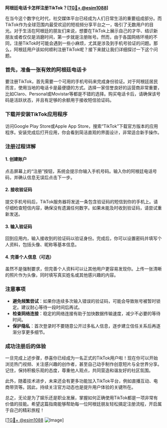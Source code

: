**阿根廷电话卡怎样注册TikTok？[[TG💪+ @esim1088](https://t.me/s/esim1088)]**

在当今这个数字化时代，社交媒体平台已经成为人们日常生活的重要组成部分。而TikTok作为全球范围内最受欢迎的短视频分享平台之一，吸引了无数用户的目光。对于生活在阿根廷的朋友们来说，想要在TikTok上展示自己的才华、结识新朋友或者仅仅是消磨时间，第一步就是注册账号。然而，由于各国网络环境的不同，注册TikTok时可能会遇到一些小麻烦，尤其是涉及到手机号验证的问题。那么，阿根廷用户该如何顺利注册TikTok呢？接下来就让我们详细探讨一下这个问题。

### 首先，准备一张有效的阿根廷电话卡

要注册TikTok，首先需要一个可用的手机号码来完成身份验证。对于阿根廷居民而言，使用当地的电话卡是最便捷的方式。选择一家信誉良好的运营商非常重要，比如Claro、Personal或Movistar等都是不错的选择。购买电话卡后，请确保该号码是活跃状态，并且有足够的余额用于接收短信验证码。

### 下载并安装TikTok应用程序

访问Google Play Store或Apple App Store，搜索“TikTok”下载官方版本的应用程序。安装完成后打开应用，你会看到简洁直观的界面设计，非常适合新手操作。

### 注册过程详解

#### 1. 创建账户
点击屏幕上的“注册”按钮，系统会提示你输入手机号码。输入你的阿根廷电话号码，并确认信息无误后点击下一步。

#### 2. 接收验证码
提交手机号码后，TikTok服务器将发送一条包含验证码的短信到你的手机上。请仔细检查短信内容，确保没有遗漏任何数字。如果未能及时收到验证码，请尝试重新发送。

#### 3. 输入验证码
回到应用内，输入接收到的验证码以验证身份。完成后，你可以设置密码并填写个人资料，包括头像、昵称等基本信息。

#### 4. 完善个人信息（可选）
虽然不是强制要求，但完善个人资料可以让其他用户更容易发现你。上传一张清晰的照片作为头像，同时填写真实姓名或其他感兴趣的内容。

### 注意事项

- **避免频繁尝试**：如果你连续多次输入错误的验证码，可能会导致账号被暂时锁定。建议耐心等待一段时间后再试。
- **检查网络连接**：稳定的网络连接有助于加快数据传输速度，减少不必要的等待时间。
- **保护隐私**：首次登录时不要随意公开过多私人信息，逐步建立信任关系后再逐渐分享更多细节。

### 成功注册后的体验

一旦完成上述步骤，恭喜你已经成为一名正式的TikTok用户啦！现在你可以开始浏览热门视频、关注感兴趣的创作者，甚至自己动手制作创意短片与全世界分享。记住，保持积极乐观的态度，尊重他人观点，共同营造和谐友好的社区氛围。

此外，随着技术进步，未来还会有更多功能加入TikTok平台，例如直播互动、电商带货等。因此，持续关注官方动态也是提升用户体验的关键所在。

总之，无论是为了娱乐还是职业发展，掌握如何正确使用TikTok都是一项非常有价值的技能。希望这篇指南能够帮助每一位阿根廷朋友轻松搞定注册流程，开启属于自己的精彩旅程！

[[TG💪+ @esim1088](https://t.me/s/esim1088) ![Image](https://i.postimg.cc/4NQfJmqS/Snipaste-2025-05-13-00-14-12.png)]